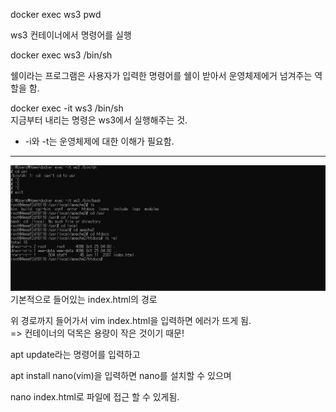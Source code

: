 docker exec ws3 pwd

ws3 컨테이너에서 명령어를 실행

docker exec ws3 /bin/sh

쉘이라는 프로그램은 사용자가 입력한 명령어를 쉘이 받아서 운영체제에거 넘겨주는 역할을 함.

docker exec -it ws3 /bin/sh
<br>지금부터 내리는 명령은 ws3에서 실행해주는 것.

- -i와 -t는 운영체제에 대한 이해가 필요함.

---

<img src="./자료/index.png">
기본적으로 들어있는 index.html의 경로

위 경로까지 들어가서 vim index.html을 입력하면 에러가 뜨게 됨.
<br> => 컨테이너의 덕목은 용량이 작은 것이기 때문! 

apt update라는 명령어를 입력하고

apt install nano(vim)을 입력하면 nano를 설치할 수 있으며

nano index.html로 파일에 접근 할 수 있게됨.